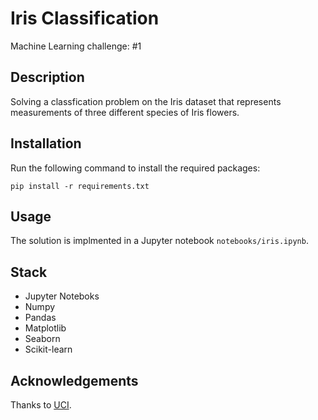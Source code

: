 # Iris Classification

Machine Learning challenge: #1

## Description

Solving a classfication problem on the Iris dataset that represents measurements of three different species of Iris flowers.

## Installation

Run the following command to install the required packages:

`pip install -r requirements.txt`

## Usage

The solution is implmented in a Jupyter notebook `notebooks/iris.ipynb`.

## Stack

- Jupyter Noteboks
- Numpy
- Pandas
- Matplotlib
- Seaborn
- Scikit-learn

## Acknowledgements

Thanks to [UCI](https://archive.ics.uci.edu/ml/index.php).
